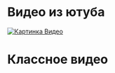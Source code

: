 # Видео из ютуба

[![Картинка Видео](https://happypik.ru/wp-content/uploads/2019/09/krasivye-cshenki16.jpg)](https://www.youtube.com/watch?v=Q5pGbRT5igg)

# Классное видео
